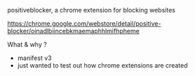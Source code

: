 positiveblocker, a chrome extension for blocking websites

https://chrome.google.com/webstore/detail/positive-blocker/oinadlbiincebkmaemaphhlmifhpheme

What & why ?
- manifest v3
- just wanted to test out how chrome extensions are created


